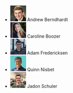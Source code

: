 - <img src="/Documentation/branding/andrew.png" width="50" height="50"> Andrew Berndhardt
- <img src="/Documentation/branding/caroline.png" width="50" height="50"> Caroline Boozer
- <img src="/Documentation/branding/adam.png" width="50" height="50"> Adam Fredericksen
- <img src="/Documentation/branding/quinn.png" width="50" height="50"> Quinn Nisbet
- <img src="/Documentation/branding/jadon.png" width="50" height="50"> Jadon Schuler
